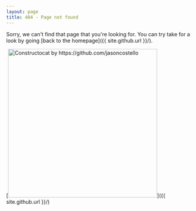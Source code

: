 ```yaml
---
layout: page
title: 404 - Page not found
---
```


Sorry, we can't find that page that you're looking for. You can try take for a look by going [back to the homepage]({{ site.github.url }}/).

[<img src="{{ site.github.url }}/images/404.jpg" alt="Constructocat by https://github.com/jasoncostello" style="width: 400px;"/>]({{ site.github.url }}/)
